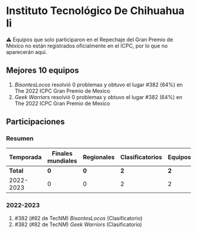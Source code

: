 # Instituto Tecnológico De Chihuahua Ii

:warning: Equipos que solo participaron en el Repechaje del Gran Premio de México no están registrados oficialmente en el ICPC, por lo que no aparecerán aquí.

## Mejores 10 equipos

1. _BisontesLocos_ resolvió 0 problemas y obtuvo el lugar #382 (64%) en The 2022 ICPC Gran Premio de Mexico
1. _Geek Warriors_ resolvió 0 problemas y obtuvo el lugar #382 (64%) en The 2022 ICPC Gran Premio de Mexico

## Participaciones

### Resumen

| Temporada | Finales mundiales | Regionales | Clasificatorios | Equipos |
| --- | --- | --- | --- | --- |
| **Total** | **0** | **0** | **2** | **2** |
| 2022-2023 | 0 | 0 | 2 | 2 |

### 2022-2023

1. #382 (#82 de TecNM) _BisontesLocos_ (Clasificatorio)
1. #382 (#82 de TecNM) _Geek Warriors_ (Clasificatorio)



